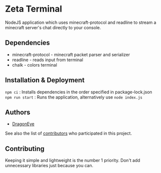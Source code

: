 # Zeta Terminal

NodeJS application which uses minecraft-protocol and readline to stream a minecraft server's chat directly to your console.

## Dependencies

* minecraft-protocol - minecraft packet parser and serializer
* readline - reads input from terminal
* chalk - colors terminal

## Installation & Deployment

`npm ci` : Installs dependencies in the order specified in package-lock.json<br />
`npm run start` : Runs the application, alternatively use `node index.js`

## Authors

* [DragonEye](https://github.com/DragonEy3)

See also the list of [contributors](https://github.com/your/project/contributors) who participated in this project.

## Contributing

Keeping it simple and lightweight is the number 1 priority. Don't add unnecessary libraries just because you can.
